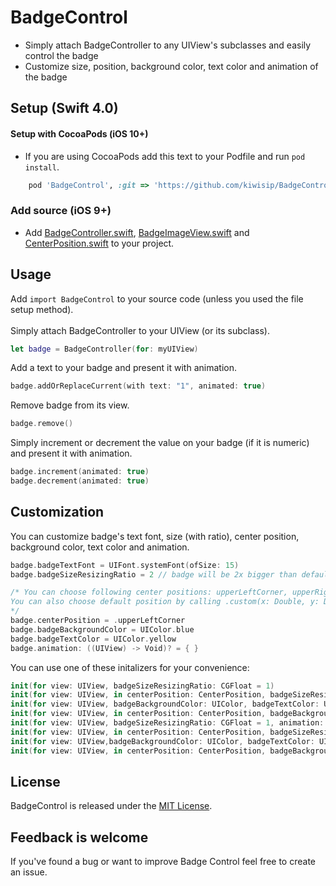 # BadgeControl
* Simply attach BadgeController to any UIView's subclasses and easily control the badge
* Customize size, position, background color, text color and animation of the badge

## Setup (Swift 4.0)
#### Setup with CocoaPods (iOS 10+)
* If you are using CocoaPods add this text to your Podfile and run `pod install`.

~~~ruby 
    pod 'BadgeControl', :git => 'https://github.com/kiwisip/BadgeControl.git', :tag => '1.0.3'
~~~
### Add source (iOS 9+)
* Add [BadgeController.swift](https://github.com/kiwisip/BadgeControl/blob/master/BadgeControl/BadgeController.swift), [BadgeImageView.swift](https://github.com/kiwisip/BadgeControl/blob/master/BadgeControl/BadgeImageView.swift) and [CenterPosition.swift](https://github.com/kiwisip/BadgeControl/blob/master/BadgeControl/CenterPosition.swift) to your project.

## Usage
Add `import BadgeControl` to your source code (unless you used the file setup method). <br><br>
Simply attach BadgeController to your UIView (or its subclass).

~~~swift
let badge = BadgeController(for: myUIView)
~~~

Add a text to your badge and present it with animation.
~~~swift
badge.addOrReplaceCurrent(with text: "1", animated: true)
~~~

Remove badge from its view.

~~~swift
badge.remove()
~~~

Simply increment or decrement the value on your badge (if it is numeric) and present it with animation.

~~~swift
badge.increment(animated: true)
badge.decrement(animated: true)
~~~


## Customization
You can customize badge's text font, size (with ratio), center position, background color, text color and animation.

~~~swift
badge.badgeTextFont = UIFont.systemFont(ofSize: 15)
badge.badgeSizeResizingRatio = 2 // badge will be 2x bigger than default

/* You can choose following center positions: upperLeftCorner, upperRightCorner, lowerLeftCorner, lowerRightCorner.
You can also choose default position by calling .custom(x: Double, y: Double)
*/
badge.centerPosition = .upperLeftCorner
badge.badgeBackgroundColor = UIColor.blue
badge.badgeTextColor = UIColor.yellow
badge.animation: ((UIView) -> Void)? = { }
~~~


You can use one of these initalizers for your convenience:

~~~swift
init(for view: UIView, badgeSizeResizingRatio: CGFloat = 1)
init(for view: UIView, in centerPosition: CenterPosition, badgeSizeResizingRatio: CGFloat = 1)
init(for view: UIView, badgeBackgroundColor: UIColor, badgeTextColor: UIColor, badgeSizeResizingRatio: CGFloat = 1)
init(for view: UIView, in centerPosition: CenterPosition, badgeBackgroundColor: UIColor, badgeTextColor: UIColor, badgeSizeResizingRatio: CGFloat = 1)
init(for view: UIView, badgeSizeResizingRatio: CGFloat = 1, animation: ((UIView) -> Void)?)
init(for view: UIView, in centerPosition: CenterPosition, badgeSizeResizingRatio: CG Float = 1, animation: ((UIView) -> Void)?)
init(for view: UIView,badgeBackgroundColor: UIColor, badgeTextColor: UIColor, badgeSizeResizingRatio: CGFloat = 1, animation: ((UIView) -> Void)?)
init(for view: UIView, in centerPosition: CenterPosition, badgeBackgroundColor: UIColor, badgeTextColor: UIColor, badgeSizeResizingRatio: CGFloat = 1, animation: ((UIView) -> Void)?)

~~~

## License

BadgeControl is released under the [MIT License](LICENSE).

## Feedback is welcome

If you've found a bug or want to improve Badge Control feel free to create an issue.
